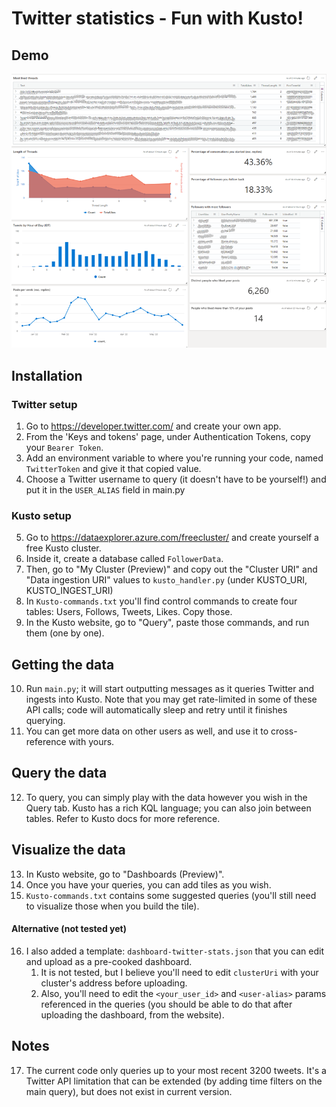 # Twitter statistics - Fun with Kusto!
## Demo
![redacted_dashboard.png](redacted_dashboard.png)

## Installation
### Twitter setup
1. Go to https://developer.twitter.com/ and create your own app.
2. From the 'Keys and tokens' page, under Authentication Tokens, copy your `Bearer Token`.
3. Add an environment variable to where you're running your code, named `TwitterToken` and give it that copied value.
4. Choose a Twitter username to query (it doesn't have to be yourself!) and put it in the `USER_ALIAS` field in main.py

### Kusto setup
5. Go to https://dataexplorer.azure.com/freecluster/ and create yourself a free Kusto cluster.
6. Inside it, create a database called `FollowerData`.
7. Then, go to "My Cluster (Preview)" and copy out the "Cluster URI" and "Data ingestion URI" values to `kusto_handler.py` (under KUSTO_URI, KUSTO_INGEST_URI)
8. In `Kusto-commands.txt` you'll find control commands to create four tables: Users, Follows, Tweets, Likes. Copy those.
9. In the Kusto website, go to "Query", paste those commands, and run them (one by one).

## Getting the data
10. Run `main.py`; it will start outputting messages as it queries Twitter and ingests into Kusto. Note that you may get rate-limited in some of these API calls; code will automatically sleep and retry until it finishes querying.
11. You can get more data on other users as well, and use it to cross-reference with yours.

## Query the data
12. To query, you can simply play with the data however you wish in the Query tab. Kusto has a rich KQL language; you can also join between tables. Refer to Kusto docs for more reference. 

## Visualize the data 
13. In Kusto website, go to "Dashboards (Preview)".
14. Once you have your queries, you can add tiles as you wish.
15. `Kusto-commands.txt` contains some suggested queries (you'll still need to visualize those when you build the tile).

#### Alternative (not tested yet)
16. I also added a template: `dashboard-twitter-stats.json` that you can edit and upload as a pre-cooked dashboard. 
    1. It is not tested, but I believe you'll need to edit `clusterUri` with your cluster's address before uploading.
    2. Also, you'll need to edit the `<your_user_id>` and `<user-alias>` params referenced in the queries (you should be able to do that after uploading the dashboard, from the website).

## Notes
17. The current code only queries up to your most recent 3200 tweets. It's a Twitter API limitation that can be extended (by adding time filters on the main query), but does not exist in current version.
